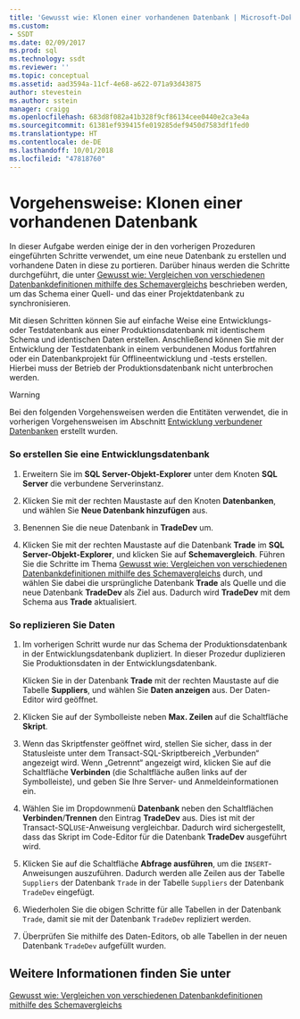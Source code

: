 ```yaml
---
title: 'Gewusst wie: Klonen einer vorhandenen Datenbank | Microsoft-Dokumentation'
ms.custom:
- SSDT
ms.date: 02/09/2017
ms.prod: sql
ms.technology: ssdt
ms.reviewer: ''
ms.topic: conceptual
ms.assetid: aad3594a-11cf-4e68-a622-071a93d43875
author: stevestein
ms.author: sstein
manager: craigg
ms.openlocfilehash: 683d8f082a41b328f9cf86134cee0440e2ca3e4a
ms.sourcegitcommit: 61381ef939415fe019285def9450d7583df1fed0
ms.translationtype: HT
ms.contentlocale: de-DE
ms.lasthandoff: 10/01/2018
ms.locfileid: "47818760"
---
```

# <a name="how-to-clone-an-existing-database"></a>Vorgehensweise: Klonen einer vorhandenen Datenbank
In dieser Aufgabe werden einige der in den vorherigen Prozeduren eingeführten Schritte verwendet, um eine neue Datenbank zu erstellen und vorhandene Daten in diese zu portieren. Darüber hinaus werden die Schritte durchgeführt, die unter [Gewusst wie: Vergleichen von verschiedenen Datenbankdefinitionen mithilfe des Schemavergleichs](../ssdt/how-to-use-schema-compare-to-compare-different-database-definitions.md) beschrieben werden, um das Schema einer Quell- und das einer Projektdatenbank zu synchronisieren.  
  
Mit diesen Schritten können Sie auf einfache Weise eine Entwicklungs- oder Testdatenbank aus einer Produktionsdatenbank mit identischem Schema und identischen Daten erstellen. Anschließend können Sie mit der Entwicklung der Testdatenbank in einem verbundenen Modus fortfahren oder ein Datenbankprojekt für Offlineentwicklung und -tests erstellen. Hierbei muss der Betrieb der Produktionsdatenbank nicht unterbrochen werden.  
  
> [!WARNING]  
> Bei den folgenden Vorgehensweisen werden die Entitäten verwendet, die in vorherigen Vorgehensweisen im Abschnitt [Entwicklung verbundener Datenbanken](../ssdt/connected-database-development.md) erstellt wurden.  
  
### <a name="to-create-a-development-database"></a>So erstellen Sie eine Entwicklungsdatenbank  
  
1.  Erweitern Sie im **SQL Server-Objekt-Explorer** unter dem Knoten **SQL Server** die verbundene Serverinstanz.  
  
2.  Klicken Sie mit der rechten Maustaste auf den Knoten **Datenbanken**, und wählen Sie **Neue Datenbank hinzufügen** aus.  
  
3.  Benennen Sie die neue Datenbank in **TradeDev** um.  
  
4.  Klicken Sie mit der rechten Maustaste auf die Datenbank **Trade** im **SQL Server-Objekt-Explorer**, und klicken Sie auf **Schemavergleich**. Führen Sie die Schritte im Thema [Gewusst wie: Vergleichen von verschiedenen Datenbankdefinitionen mithilfe des Schemavergleichs](../ssdt/how-to-use-schema-compare-to-compare-different-database-definitions.md) durch, und wählen Sie dabei die ursprüngliche Datenbank **Trade** als Quelle und die neue Datenbank **TradeDev** als Ziel aus. Dadurch wird **TradeDev** mit dem Schema aus **Trade** aktualisiert.  
  
### <a name="to-replicate-data"></a>So replizieren Sie Daten  
  
1.  Im vorherigen Schritt wurde nur das Schema der Produktionsdatenbank in der Entwicklungsdatenbank dupliziert. In dieser Prozedur duplizieren Sie Produktionsdaten in der Entwicklungsdatenbank.  
  
    Klicken Sie in der Datenbank **Trade** mit der rechten Maustaste auf die Tabelle **Suppliers**, und wählen Sie **Daten anzeigen** aus. Der Daten-Editor wird geöffnet.  
  
2.  Klicken Sie auf der Symbolleiste neben **Max. Zeilen** auf die Schaltfläche **Skript**.  
  
3.  Wenn das Skriptfenster geöffnet wird, stellen Sie sicher, dass in der Statusleiste unter dem Transact\-SQL-Skriptbereich „Verbunden“ angezeigt wird. Wenn „Getrennt“ angezeigt wird, klicken Sie auf die Schaltfläche **Verbinden** (die Schaltfläche außen links auf der Symbolleiste), und geben Sie Ihre Server- und Anmeldeinformationen ein.  
  
4.  Wählen Sie im Dropdownmenü **Datenbank** neben den Schaltflächen **Verbinden**/**Trennen** den Eintrag **TradeDev** aus. Dies ist mit der Transact\-SQL`USE`-Anweisung vergleichbar. Dadurch wird sichergestellt, dass das Skript im Code-Editor für die Datenbank **TradeDev** ausgeführt wird.  
  
5.  Klicken Sie auf die Schaltfläche **Abfrage ausführen**, um die `INSERT`-Anweisungen auszuführen. Dadurch werden alle Zeilen aus der Tabelle `Suppliers` der Datenbank `Trade` in der Tabelle `Suppliers` der Datenbank `TradeDev` eingefügt.  
  
6.  Wiederholen Sie die obigen Schritte für alle Tabellen in der Datenbank `Trade`, damit sie mit der Datenbank `TradeDev` repliziert werden.  
  
7.  Überprüfen Sie mithilfe des Daten-Editors, ob alle Tabellen in der neuen Datenbank `TradeDev` aufgefüllt wurden.  
  
## <a name="see-also"></a>Weitere Informationen finden Sie unter  
[Gewusst wie: Vergleichen von verschiedenen Datenbankdefinitionen mithilfe des Schemavergleichs](../ssdt/how-to-use-schema-compare-to-compare-different-database-definitions.md)  
  
